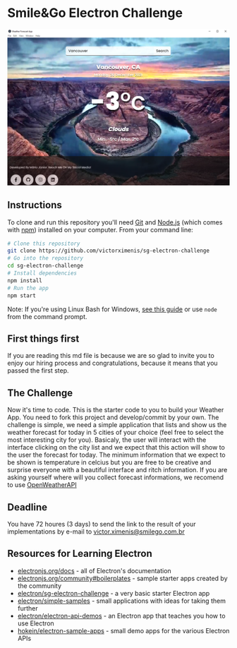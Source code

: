 # Smile&Go Electron Challenge

<img src="/assets/cover.png" />

## Instructions

To clone and run this repository you'll need [Git](https://git-scm.com) and [Node.js](https://nodejs.org/en/download/) (which comes with [npm](http://npmjs.com)) installed on your computer. From your command line:

```bash
# Clone this repository
git clone https://github.com/victorximenis/sg-electron-challenge
# Go into the repository
cd sg-electron-challenge
# Install dependencies
npm install
# Run the app
npm start
```

Note: If you're using Linux Bash for Windows, [see this guide](https://www.howtogeek.com/261575/how-to-run-graphical-linux-desktop-applications-from-windows-10s-bash-shell/) or use `node` from the command prompt.


## First things first

If you are reading this md file is because we are so glad to invite you to enjoy our hiring process and congratulations, because it means that you passed the first step.

## The Challenge

Now it's time to code. This is the starter code to you to build your Weather App. You need to fork this project and develop/commit by your own. The challenge is simple, we need a simple application that lists and show us the weather forecast for today in 5 cities of your choice (feel free to select the most interesting city for you). Basicaly, the user will interact with the interface clicking on the city list and we expect that this action will show to the user the forecast for today. The minimum information that we expect to be shown is temperature in celcius but you are free to be creative and surprise everyone with a beautiful interface and ritch information.
If you are asking yourself where will you collect forecast informations, we recomend to use [OpenWeatherAPI](https://openweathermap.org/api)

## Deadline
You have 72 houres (3 days) to send the link to the result of your implementations by e-mail to victor.ximenis@smilego.com.br

## Resources for Learning Electron

- [electronjs.org/docs](https://electronjs.org/docs) - all of Electron's documentation
- [electronjs.org/community#boilerplates](https://electronjs.org/community#boilerplates) - sample starter apps created by the community
- [electron/sg-electron-challenge](https://github.com/electron/sg-electron-challenge) - a very basic starter Electron app
- [electron/simple-samples](https://github.com/electron/simple-samples) - small applications with ideas for taking them further
- [electron/electron-api-demos](https://github.com/electron/electron-api-demos) - an Electron app that teaches you how to use Electron
- [hokein/electron-sample-apps](https://github.com/hokein/electron-sample-apps) - small demo apps for the various Electron APIs
